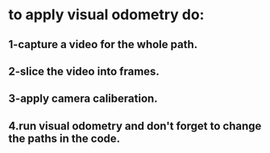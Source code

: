 # to apply visual odometry do:
## 1-capture a video for the whole path.
## 2-slice the video into frames.
## 3-apply camera caliberation.
## 4.run visual odometry and don't forget to change the paths in the code.
